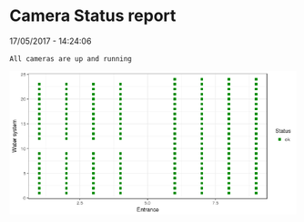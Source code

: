 Camera Status report
================
17/05/2017 - 14:24:06

    All cameras are up and running

![](camreport_files/figure-markdown_github/unnamed-chunk-2-1.png)
